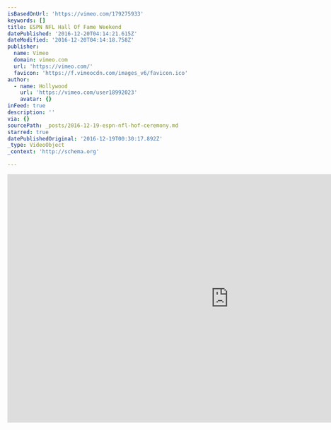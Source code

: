 ```yaml
---
isBasedOnUrl: 'https://vimeo.com/179275933'
keywords: []
title: ESPN NFL Hall Of Fame Weekend
datePublished: '2016-12-20T04:14:21.615Z'
dateModified: '2016-12-20T04:14:18.758Z'
publisher:
  name: Vimeo
  domain: vimeo.com
  url: 'https://vimeo.com/'
  favicon: 'https://f.vimeocdn.com/images_v6/favicon.ico'
author:
  - name: Hollywood
    url: 'https://vimeo.com/user18992023'
    avatar: {}
inFeed: true
description: ''
via: {}
sourcePath: _posts/2016-12-19-espn-nfl-hof-ceremony.md
starred: true
datePublishedOriginal: '2016-12-19T00:30:17.892Z'
_type: VideoObject
_context: 'http://schema.org'

---
```

<iframe src="https://cdn.embedly.com/widgets/media.html?src=https%3A%2F%2Fplayer.vimeo.com%2Fvideo%2F179275933&amp;url=https%3A%2F%2Fvimeo.com%2F179275933&amp;image=https%3A%2F%2Fi.vimeocdn.com%2Fvideo%2F587143802_1280.jpg&amp;key=b7d04c9b404c499eba89ee7072e1c4f7&amp;type=text%2Fhtml&amp;schema=vimeo" width="1000" height="563" scrolling="no" frameborder="0" allowfullscreen="" style=""></iframe>